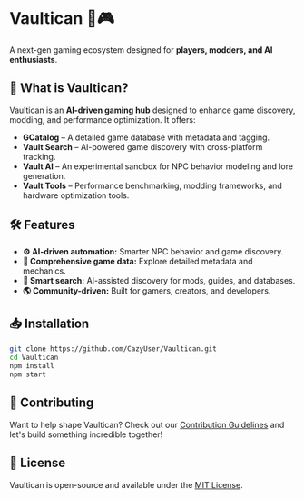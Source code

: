 # Vaultican 🏰🎮  
A next-gen gaming ecosystem designed for **players, modders, and AI enthusiasts**.  

## 🚀 What is Vaultican?  
Vaultican is an **AI-driven gaming hub** designed to enhance game discovery, modding, and performance optimization. It offers:  
- **GCatalog** – A detailed game database with metadata and tagging.  
- **Vault Search** – AI-powered game discovery with cross-platform tracking.  
- **Vault AI** – An experimental sandbox for NPC behavior modeling and lore generation.  
- **Vault Tools** – Performance benchmarking, modding frameworks, and hardware optimization tools.  

## 🛠️ Features  
- **⚙️ AI-driven automation:** Smarter NPC behavior and game discovery.  
- **🧩 Comprehensive game data:** Explore detailed metadata and mechanics.  
- **🔎 Smart search:** AI-assisted discovery for mods, guides, and databases.  
- **🌎 Community-driven:** Built for gamers, creators, and developers.  

## 📥 Installation  
```sh  
git clone https://github.com/CazyUser/Vaultican.git  
cd Vaultican  
npm install  
npm start
```
## 📌 Contributing  
Want to help shape Vaultican? Check out our [Contribution Guidelines](https://github.com/CazyUser/Vaultican) and let's build something incredible together!  

## 📜 License  
Vaultican is open-source and available under the [MIT License](LICENSE).  
